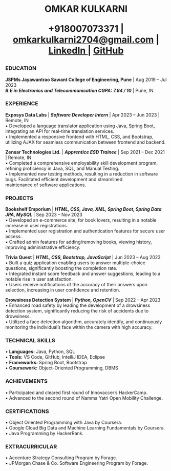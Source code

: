 <h1 <p align="center">
  OMKAR KULKARNI  <br> 
  
 +918007073371 | omkarkulkarni2704@gmail.com | <a href="https://www.linkedin.com/in/omkar-kulkarni-6540b6203/" target="_blank"> LinkedIn </a>  | <a href="https://github.com/omkarkulkarni2704" target="_blank"> GitHub </a>
 </p>
</h1>  

### EDUCATION
**JSPMs Jayawantrao Sawant College of Engineering, Pune** |  Aug 2019 – Jul 2023 <br>
***B.E in Electronics and Telecommunication  CGPA: 7.84 / 10*** | Pune, IN

### EXPERIENCE
**Exposys Data Labs** |  ***Software Developer Intern***  | Apr 2023 – Jun 2023 | Remote, IN <br>
• Developed a language translator application using Java, Spring Boot, integrating an API for real-time translation services. <br>
• Implemented a responsive frontend with HTML, CSS, and Bootstrap, utilizing AJAX for seamless communication between frontend
  and backend. <br>

**Zensar Technologies Ltd.** | ***Apprentice ESD Trainee*** | Sep 2021 – Dec 2021 |  Remote, IN <br>
• Completed a comprehensive employability skill development program, refining proficiency in Java, SQL, and Manual Testing.<br>
• Implemented new testing methods, resulting in a reduction in software bugs. Facilitated efficient development and streamlined <br>
maintenance of software applications. <br>

### PROJECTS
**Bookshelf Emporium** | ***HTML, CSS, Java, XML, Spring Boot, Spring Data JPA, MySQL*** | Sep 2023 – Nov 2023 <br>
• Developed an e-commerce site, for book lovers, resulting in a notable increase in user registrations. <br>
• Implemented user registration and authentication features for secure user access. <br>
• Crafted admin features for adding/removing books, viewing history, improving administrative efficiency. <br>

**Trivia Quest** | ***HTML, CSS, Bootstrap, JavaScript*** | Jun 2023 – Aug 2023 <br>
• Built a quiz application enabling users to answer multiple-choice questions, significantly boosting the completion rate. <br>
• Integrated instant score feedback and answer suggestions, leading to a notable rise in user satisfaction. <br>
• Users receive notifications of the accuracy of their answers upon selection, increasing in user confidence and retention. <br>

**Drowsiness Detection System** | ***Python, OpenCV*** | Sep 2022 – Apr 2023 <br>
• Enhanced road safety by leading the development of a drowsiness detection system, significantly reducing the risk of accidents
due to drowsiness. <br>
• Utilized a face detection algorithm, accurately identify, and continuously monitoring the individual’s face within the camera 
with high accuracy. <br>

### TECHNICAL SKILLS
• **Languages:** Java, Python, SQL <br>
• **Tools:** VS Code, GitHub, IntelliJ IDEA, Eclipse <br>
• **Frameworks:** Spring Boot, Bootstrap <br>
• **Coursework:** Object-Oriented Programming, DBMS <br>

### ACHIEVEMENTS
• Participated and cleared first round of Innovaccer’s HackerCamp. <br>
• Advanced to the second round of Namma Yatri Open Mobility Challenge. <br>

### CERTIFICATIONS
• Object Oriented Programming with Java by Coursera. <br>
• Google Cloud Big Data and Machine Learning Fundamentals by Coursera. <br>
• Java Programming by HackerRank. <br> 

### EXTRACURRICULAR
• Accenture Strategy Consulting Program by Forage. <br>
• JPMorgan Chase & Co. Software Engineering Program by Forage.

